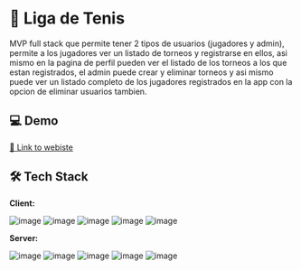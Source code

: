 
# 🎾 Liga de Tenis 

MVP full stack que permite tener 2 tipos de usuarios (jugadores y admin), permite a los jugadores ver un listado de torneos y registrarse en ellos, asi mismo en la pagina de perfil pueden ver el listado de los torneos a los que estan registrados, el admin puede crear y eliminar torneos y asi mismo puede ver un listado completo de los jugadores registrados en la app con la opcion de eliminar usuarios tambien.

## 💻 Demo

[🔗 Link to webiste](https://liga-de-tenis-q9xm33f3e-julandrod.vercel.app/)

## 🛠 Tech Stack

**Client:**

![image](https://img.shields.io/badge/next%20js-000000?style=for-the-badge&logo=nextdotjs&logoColor=white) ![image](https://img.shields.io/badge/React-20232A?style=for-the-badge&logo=react&logoColor=61DAFB) ![image](https://img.shields.io/badge/Tailwind_CSS-38B2AC?style=for-the-badge&logo=tailwind-css&logoColor=white
) ![image](https://img.shields.io/badge/Formik-666766?style=for-the-badge
) ![image](https://img.shields.io/badge/YUP-666766?style=for-the-badge
)

**Server:** 

![image](https://img.shields.io/badge/Node%20js-339933?style=for-the-badge&logo=nodedotjs&logoColor=white
) ![image](https://img.shields.io/badge/Express%20js-000000?style=for-the-badge&logo=express&logoColor=white
) ![image](https://img.shields.io/badge/Prisma-3982CE?style=for-the-badge&logo=Prisma&logoColor=white
) ![image](https://img.shields.io/badge/PostgreSQL-316192?style=for-the-badge&logo=postgresql&logoColor=white
) ![image](https://img.shields.io/badge/Express%20Validator-666766?style=for-the-badge)


